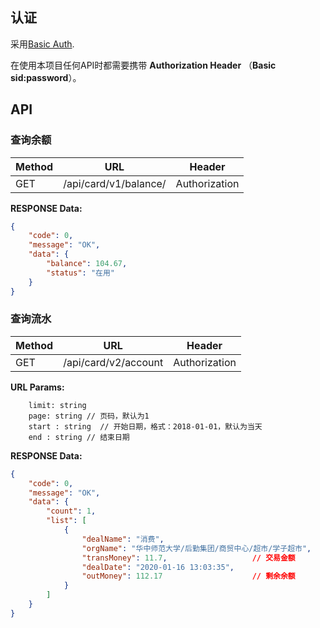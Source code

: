 ## 认证

采用[Basic Auth](https://swagger.io/docs/specification/authentication/basic-authentication/).

在使用本项目任何API时都需要携带 **Authorization Header** （**Basic sid:password**）。


## API
### 查询余额

| Method | URL                   | Header        |
| ------ | --------------------- | ------------- |
| GET    | /api/card/v1/balance/ | Authorization |

**RESPONSE Data:**
```json
{
    "code": 0,
    "message": "OK",
    "data": {
        "balance": 104.67,
        "status": "在用"
    }
}
```

### 查询流水

| Method | URL                  | Header        |
| ------ | -------------------- | ------------- |
| GET    | /api/card/v2/account | Authorization |

**URL Params:**
```
    limit: string
    page: string // 页码，默认为1
    start : string  // 开始日期，格式：2018-01-01，默认为当天
    end : string // 结束日期
```

**RESPONSE Data:**
```json
{
    "code": 0,
    "message": "OK",
    "data": {
        "count": 1,
        "list": [
            {
                "dealName": "消费",
                "orgName": "华中师范大学/后勤集团/商贸中心/超市/学子超市",
                "transMoney": 11.7,                   // 交易金额
                "dealDate": "2020-01-16 13:03:35",
                "outMoney": 112.17                    // 剩余余额
            }
        ]
    }
}
```
